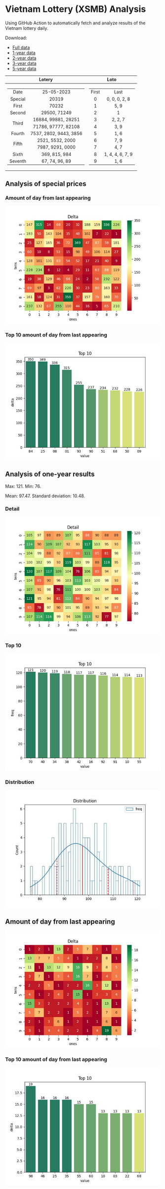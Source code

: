 # Vietnam Lottery (XSMB) Analysis

Using GitHub Action to automatically fetch and analyze results of the Vietnam lottery daily.

Download:

* [Full data](https://raw.githubusercontent.com/khiemdoan/vietnam-lottery-xsmb-analysis/main/results/xsmb.csv)
* [1-year data](https://raw.githubusercontent.com/khiemdoan/vietnam-lottery-xsmb-analysis/main/results/xsmb_1_year.csv)
* [2-year data](https://raw.githubusercontent.com/khiemdoan/vietnam-lottery-xsmb-analysis/main/results/xsmb_2_year.csv)
* [3-year data](https://raw.githubusercontent.com/khiemdoan/vietnam-lottery-xsmb-analysis/main/results/xsmb_3_year.csv)
* [5-year data](https://raw.githubusercontent.com/khiemdoan/vietnam-lottery-xsmb-analysis/main/results/xsmb_5_year.csv)

| Lotery      | Loto |
| :-----------: | :-----------: |
| <table><tr><td>Date</td><td>25-05-2023</td></tr><tr><td>Special</td><td>20319</td></tr><tr><td>First</td><td>70232</td></tr><tr><td>Second</td><td>29500, 71249</td></tr><tr><td rowspan="2">Third</td><td>16884, 99881, 28251</td></tr><tr><td>71786, 97777, 82108</td></tr><tr><td>Fourth</td><td>7537, 2802, 9443, 3856</td></tr><tr><td rowspan="2">Fifth</td><td>2521, 5532, 2000</td></tr><tr><td>7987, 9291, 0000</td></tr><tr><td>Sixth</td><td>369, 815, 984</td></tr><tr><td>Seventh</td><td>67, 74, 96, 89</td></tr></table> | <table><tr><td>First</td><td>Last</td></tr><tr><td>0</td><td>0, 0, 0, 2, 8</td></tr><tr><td>1</td><td>5, 9</td></tr><tr><td>2</td><td>1</td></tr><tr><td>3</td><td>2, 2, 7</td></tr><tr><td>4</td><td>3, 9</td></tr><tr><td>5</td><td>1, 6</td></tr><tr><td>6</td><td>7, 9</td></tr><tr><td>7</td><td>4, 7</td></tr><tr><td>8</td><td>1, 4, 4, 6, 7, 9</td></tr><tr><td>9</td><td>1, 6</td></tr></table> |


<h2>Analysis of special prices</h2>

<h3>Amount of day from last appearing</h3>

![Delta](images/special_delta.jpg)

<h3>Top 10 amount of day from last appearing</h3>

![Delta top 10](images/special_delta_top_10.jpg)

<h2>Analysis of one-year results</h2>

Max: 121. Min: 76.

Mean: 97.47. Standard deviation: 10.48.

<h3>Detail</h3>

![Detail](images/heatmap.jpg)

<h3>Top 10</h3>

![Top 10](images/top-10.jpg)

<h3>Distribution</h3>

![Distribution](images/distribution.jpg)

<h2>Amount of day from last appearing</h2>

![Delta](images/delta.jpg)

<h3>Top 10 amount of day from last appearing</h3>

![Delta top 10](images/delta_top_10.jpg)